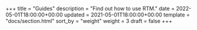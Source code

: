 +++
title = "Guides"
description = "Find out how to use RTM."
date = 2022-05-01T18:00:00+00:00
updated = 2021-05-01T18:00:00+00:00
template = "docs/section.html"
sort_by = "weight"
weight = 3
draft = false
+++
